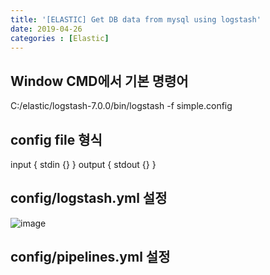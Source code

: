 ```yaml
---
title: '[ELASTIC] Get DB data from mysql using logstash'
date: 2019-04-26
categories : [Elastic]
---
```


## Window CMD에서 기본 명령어

C:/elastic/logstash-7.0.0/bin/logstash -f simple.config

## config file 형식

input {
  stdin {}
}
output {
  stdout {}
}

## config/logstash.yml 설정
![image](https://user-images.githubusercontent.com/48308562/56950184-d58f7000-6b6f-11e9-9718-0f53dc7237cc.png)

## config/pipelines.yml 설정
